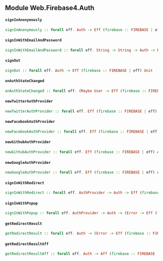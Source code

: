 ## Module Web.Firebase4.Auth

#### `signInAnonymously`

``` purescript
signInAnonymously :: forall eff. Auth -> Eff (firebase :: FIREBASE | eff) Unit
```

#### `signInWithEmailAndPassword`

``` purescript
signInWithEmailAndPassword :: forall eff. String -> String -> Auth -> Eff (firebase :: FIREBASE | eff) Unit
```

#### `signOut`

``` purescript
signOut :: forall eff. Auth -> Eff (firebase :: FIREBASE | eff) Unit
```

#### `onAuthStateChanged`

``` purescript
onAuthStateChanged :: forall eff. (Maybe User -> Eff (firebase :: FIREBASE | eff) Unit) -> Auth -> Eff (firebase :: FIREBASE | eff) Unit
```

#### `newTwitterAuthProvider`

``` purescript
newTwitterAuthProvider :: forall eff. Eff (firebase :: FIREBASE | eff) AuthProvider
```

#### `newFacebookAuthProvider`

``` purescript
newFacebookAuthProvider :: forall eff. Eff (firebase :: FIREBASE | eff) AuthProvider
```

#### `newGithubAuthProvider`

``` purescript
newGithubAuthProvider :: forall eff. Eff (firebase :: FIREBASE | eff) AuthProvider
```

#### `newGoogleAuthProvider`

``` purescript
newGoogleAuthProvider :: forall eff. Eff (firebase :: FIREBASE | eff) AuthProvider
```

#### `signInWithRedirect`

``` purescript
signInWithRedirect :: forall eff. AuthProvider -> Auth -> Eff (firebase :: FIREBASE | eff) Unit
```

#### `signInWithPopup`

``` purescript
signInWithPopup :: forall eff. AuthProvider -> Auth -> (Error -> Eff (firebase :: FIREBASE | eff) Unit) -> (UserCredential -> Eff (firebase :: FIREBASE | eff) Unit) -> Eff (firebase :: FIREBASE | eff) Unit
```

#### `getRedirectResult`

``` purescript
getRedirectResult :: forall eff. Auth -> (Error -> Eff (firebase :: FIREBASE | eff) Unit) -> (RedirectResult -> Eff (firebase :: FIREBASE | eff) Unit) -> Eff (firebase :: FIREBASE | eff) Unit
```

#### `getRedirectResultAff`

``` purescript
getRedirectResultAff :: forall eff. Auth -> Aff (firebase :: FIREBASE | eff) RedirectResult
```


